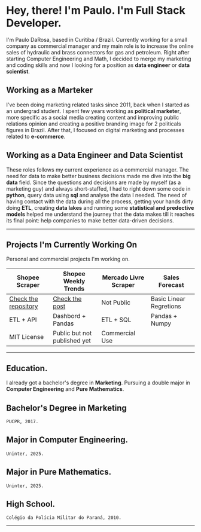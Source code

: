 # Hey, there! I'm Paulo. I'm Full Stack Developer.

I'm Paulo DaRosa, based in Curitiba / Brazil. Currently working for a small company as commercial manager and my main role is to increase the online sales of hydraulic and brass connectors for gas and petroleum.
Right after starting Computer Engineering and Math, I decided to merge my marketing and coding skills and now I looking for a position as **data engineer** or **data scientist**. 

## Working as a Marteker
I've been doing marketing related tasks since 2011, back when I started as an undergrad student. I spent few years working as **political marketer**, more specific as a social media creating content and improving public relations opinion and creating a positive branding image for 2 politicals figures in Brazil. After that, I focused on digital marketing and processes related to **e-commerce**.  

## Working as a Data Engineer and Data Scientist
These roles follows my current experience as a commercial manager. The need for data to make better business decisions made me dive into the **big data** field. Since the questions and decisions are made by myself (as a marketing guy) and always short-staffed, I had to right down some code in **python**, query data using **sql** and analyse the data I needed. The need of having contact with the data during all the process, getting your hands dirty doing **ETL**, creating **data lakes** and running some **statistical and predective models** helped me understand the journey that the data makes till it reaches its final point: help companies to make better data-driven decisions.

---

## Projects I'm Currently Working On
Personal and commercial projects I'm working on. 

| Shopee Scraper | Shopee Weekly Trends | Mercado Livre Scraper | Sales Forecast |
| ------------- | ------------- | ------------- |  ------------- |
| [Check the repository](https://github.com/paulodarosa/shopee-scraper/) | [Check the post](https://paulodarosa.wordpress.com/category/data-engineering/shopee/)| Not Public  | Basic Linear Regretions  |
| ETL + API | Dashbord + Pandas | ETL + SQL | Pandas + Numpy |
| MIT License | Public but not published yet | Commercial Use |  | 


---

## Education.
I already got a bachelor's degree in **Marketing**. Pursuing a double major in **Computer Engineering** and **Pure Mathematics**.
## Bachelor's Degree in **Marketing** 
    PUCPR, 2017. 
## Major in **Computer Engineering**.
    Uninter, 2025.
## Major in **Pure Mathematics**.
    Uninter, 2025.
## High School.
    Colégio da Polícia Militar do Paraná, 2010.

---

